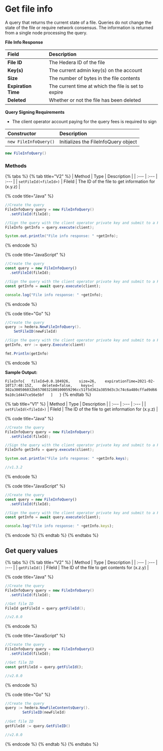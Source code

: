 # Get file info

A query that returns the current state of a file. Queries do not change the state of the file or require network consensus. The information is returned from a single node processing the query.

**File Info Response**

| **Field** | Description |
| :--- | :--- |
| **File ID** | The Hedera ID of the file |
| **Key\(s\)** | The current admin key\(s\) on the account |
| **Size** | The number of bytes in the file contents |
| **Expiration Time** | The current time at which the file is set to expire |
| **Deleted** | Whether or not the file has been deleted |

  
**Query Signing Requirements**

* The client operator account paying for the query fees is required to sign

| Constructor | Description |
| :--- | :--- |
| `new FileInfoQuery()` | Initializes the FileInfoQuery object |

```java
new FileInfoQuery()
```

### Methods

{% tabs %}
{% tab title="V2" %}
| Method | Type | Description |
| :--- | :--- | :--- |
| `setFileId(<fileId>)` | FileId | The ID of the file to get information for \(x.y.z\) |

{% code title="Java" %}
```java
//Create the query
FileInfoQuery query = new FileInfoQuery()
  .setFileId(fileId);

//Sign the query with the client operator private key and submit to a Hedera network
FileInfo getInfo = query.execute(client);

System.out.println("File info response: " +getInfo);
```
{% endcode %}

{% code title="JavaScript" %}
```javascript
//Create the query
const query = new FileInfoQuery()
  .setFileId(fileId);

//Sign the query with the client operator private key and submit to a Hedera network
const getInfo = await query.execute(client);

console.log("File info response: " +getInfo);
```
{% endcode %}

{% code title="Go" %}
```java
//Create the query
query := hedera.NewFileInfoQuery().
    SetFileID(newFileId)

//Sign the query with the client operator private key and submit to a Hedera network
getInfo, err := query.Execute(client)

fmt.Println(getInfo)
```
{% endcode %}

**Sample Output:**  
  
`FileInfo{  
     fileId=0.0.104926,   
     size=26,   
     expirationTime=2021-02-10T17:48:15Z,   
     deleted=false,   
     keys=[ 302a300506032b6570032100100059296cc51f5d362a3859d3c3c74c6a480cffad9d669a10c1d447ce56e5bf  
     ]  
}`
{% endtab %}

{% tab title="V1" %}
| Method | Type | Description |
| :--- | :--- | :--- |
| `setFileId(<fileId>)` | FileId | The ID of the file to get information for \(x.y.z\) |

{% code title="Java" %}
```java
//Create the query
FileInfoQuery query = new FileInfoQuery()
  .setFileId(fileId);

//Sign the query with the client operator private key and submit to a Hedera network
FileInfo getInfo = query.execute(client);

System.out.println("File info response: " +getInfo.keys);

//v1.3.2
```
{% endcode %}

{% code title="JavaScript" %}
```javascript
//Create the query
const query = new FileInfoQuery()
  .setFileId(fileId);

//Sign the query with the client operator private key and submit to a Hedera network
const getInfo = await query.execute(client);

console.log("File info response: " +getInfo.keys);
```
{% endcode %}
{% endtab %}
{% endtabs %}

## Get query values

{% tabs %}
{% tab title="V2" %}
| Method | Type | Description |
| :--- | :--- | :--- |
| `getFileId()` | FileId | The ID of the file to get contents for \(x.z.y\) |

{% code title="Java" %}
```java
//Create the query
FileInfoQuery query = new FileInfoQuery()
  .setFileId(fileId);

//Get file ID
FileId getFileId = query.getFileId();

//v2.0.0
```
{% endcode %}

{% code title="JavaScript" %}
```javascript
//Create the query
FileInfoQuery query = new FileInfoQuery()
  .setFileId(fileId);

//Get file ID
const getFileId = query.getFileId();

//v2.0.0
```
{% endcode %}

{% code title="Go" %}
```java
//Create the query
query := hedera.NewFileContentsQuery().
		SetFileID(newFileId)
		
//Get file ID
getFileId := query.GetFileID()

//v2.0.0
```
{% endcode %}
{% endtab %}
{% endtabs %}

## 

